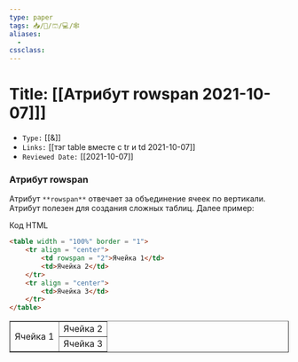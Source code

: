 ```yaml
---
type: paper
tags: 📥️/📜️/🩳/💻/🕸
aliases:
  - 
cssclass: 
---
```




# Title: **[[Атрибут rowspan 2021-10-07]]]**
- `Type:` [[&]]
- `Links:` [[тэг table вместе с tr и td 2021-10-07]]
- `Reviewed Date:` [[2021-10-07]]

### Атрибут rowspan

Атрибут `**rowspan**` отвечает за объединение ячеек по вертикали. Атрибут полезен для создания сложных таблиц. Далее пример:

Код HTML

```html
<table width = "100%" border = "1"> 
	<tr align = "center">  
		<td rowspan = "2">Ячейка 1</td>    
		<td>Ячейка 2</td>  
	</tr>    
	<tr align = "center">  
		<td>Ячейка 3</td>  
	</tr>
</table>
```

<table width = "100%" border = "1"> 
	<tr align = "center">  
		<td rowspan = "2">Ячейка 1</td>    
		<td>Ячейка 2</td>  
	</tr>    
	<tr align = "center">  
		<td>Ячейка 3</td>  
	</tr>
</table>